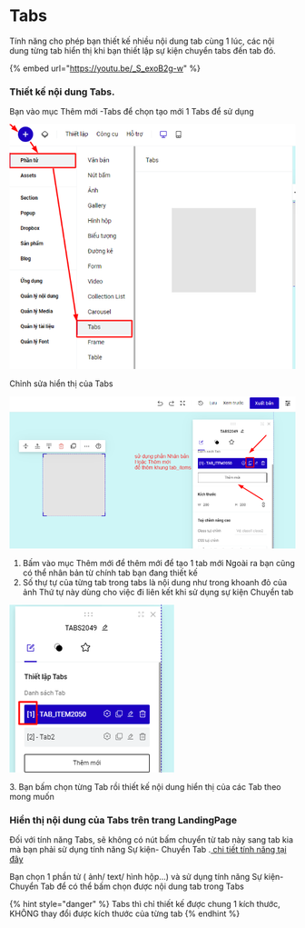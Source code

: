 # Tabs

Tính năng cho phép bạn thiết kế nhiều nội dung tab cùng 1 lúc, các nội dung từng tab hiển thị khi bạn thiết lập sự kiện chuyển tabs đến tab đó.

{% embed url="https://youtu.be/_S_exoB2g-w" %}



### Thiết kế nội dung Tabs.

Bạn vào mục Thêm mới -Tabs để chọn tạo mới 1 Tabs để sử dụng&#x20;

![](<../../.gitbook/assets/image (149).png>)

Chỉnh sửa hiển thị của Tabs

![](<../../.gitbook/assets/image (981).png>)



1. Bấm vào mục Thêm mới để thêm mới để tạo 1 tab mới Ngoài ra bạn cũng có thể nhân bản từ chính tab bạn đang thiết kế
2. Số thự tự của từng tab trong tabs là nội dung như trong khoanh đỏ của ảnh Thứ tự này dùng cho việc đi liên kết khi sử dụng sự kiện Chuyển tab&#x20;

![](<../../.gitbook/assets/image (1052).png>)



3\. Bạn bấm chọn từng Tab rồi thiết kế nội dung hiển thị của các Tab theo mong muốn&#x20;



### Hiển thị nội dung của Tabs trên trang LandingPage&#x20;

Đối với tính năng Tabs, sẽ không có nút bấm chuyển từ tab này sang tab kia mà bạn phải  sử dụng tính năng Sự kiện- Chuyển Tab .[ chi tiết tính năng tại đây ](../../su-kien-cho-phan-tu/su-kien-re-chuot/chuyen-tab.md)

Bạn chọn 1 phần tử ( ảnh/ text/ hình hộp...) và sử dụng tính năng Sự kiện- Chuyển Tab để có thể bấm chọn được nội dung tab trong  Tabs

{% hint style="danger" %}
Tabs thì chỉ thiết kế được chung 1 kích thước, KHÔNG thay đổi được kích thước của từng tab&#x20;
{% endhint %}

